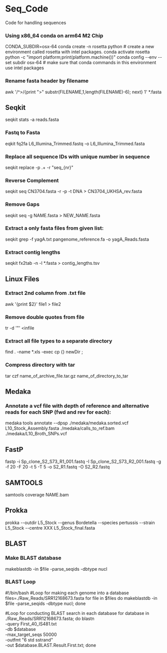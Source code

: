 # Seq_Code
Code for handling sequences 


### Using x86_64 conda on arm64 M2 Chip 
CONDA_SUBDIR=osx-64 conda create -n rosetta python   # create a new environment called rosetta with intel packages.
conda activate rosetta
python -c "import platform;print(platform.machine())"
conda config --env --set subdir osx-64  # make sure that conda commands in this environment use intel packages

### Rename fasta header by filename 
awk '/^>/{print ">" substr(FILENAME,1,length(FILENAME)-6); next} 1' *.fasta

## Seqkit 
seqkit stats -a reads.fasta 

### Fastq to Fasta 
eqkit fq2fa L6_Illumina_Trimmed.fastq -o L6_Illumina_Trimmed.fasta

### Replace all sequence IDs with unique number in sequence 
seqkit replace -p .+ -r "seq_{nr}"

### Reverse Complement
seqkit seq CN3704.fasta -r -p -t DNA > CN3704_UKHSA_rev.fasta

### Remove Gaps
seqkit seq -g NAME.fasta > NEW_NAME.fasta 

### Extract a only fasta files from given list: 
seqkit grep -f yagA.txt pangenome_reference.fa -o yagA_Reads.fasta

### Extract contig lengths 
seqkit fx2tab -n -l *.fasta > contig_lengths.tsv

## Linux Files 

### Extract 2nd column from .txt file
awk '{print $2}' file1 > file2

### Remove double quotes from file 
tr -d '"' <infile

### Extract all file types to a separate directory 
find . -name \*.xls -exec cp {} newDir \;

### Compress directory with tar 
tar czf name_of_archive_file.tar.gz name_of_directory_to_tar

## Medaka 

### Annotate a vcf file with depth of reference and alternative reads for each SNP (fwd and rev for each):
medaka tools annotate --dpsp ./medaka/medaka.sorted.vcf L10_Stock_Assembly.fasta ./medaka/calls_to_ref.bam ./medaka/L10_Broth_SNPs.vcf

## FastP
fastp -i Sp_clone_S2_S73_R1_001.fastq -I Sp_clone_S2_S73_R2_001.fastq -g -f 20 -F 20 -t 5 -T 5 -o S2_R1.fastq -O S2_R2.fastq

## SAMTOOLS
samtools coverage NAME.bam

## Prokka 
prokka --outdir L5_Stock --genus Bordetella --species pertussis --strain L5_Stock --centre XXX L5_Stock_final.fasta

## BLAST 

### Make BLAST database
makeblastdb -in $file -parse_seqids -dbtype nucl

### BLAST Loop
#!/bin/bash
#Loop for making each genome into a database
files=./Raw_Reads/SRR12168673.fasta
for file in $files
do
makeblastdb -in $file -parse_seqids -dbtype nucl;
done

#Loop for conducting BLAST search in each database
for database in ./Raw_Reads/SRR12168673.fasta; do
blastn \
-query First_40_IS481.txt \
-db $database \
-max_target_seqs 50000 \
-outfmt "6 std sstrand" \
-out $database.BLAST.Result.First.txt;
done
